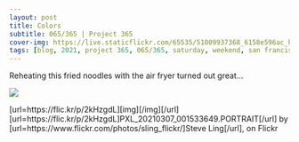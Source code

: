 ```yaml
---
layout: post
title: Colors
subtitle: 065/365 | Project 365
cover-img: https://live.staticflickr.com/65535/51009937368_6158e596ac_h.jpg
tags: [blog, 2021, project 365, 065/365, saturday, weekend, san francisco]
---
```

<style>
  .intro-header.big-img {
    background-position:center }
</style>
Reheating this fried noodles with the air fryer turned out great... 
<p class="post-img-wrap">
  <img src="https://live.staticflickr.com/65535/51010054952_fe11e0d8d6_h.jpg">
</p>
[url=https://flic.kr/p/2kHzgdL][img][/img][/url][url=https://flic.kr/p/2kHzgdL]PXL_20210307_001533649.PORTRAIT[/url] by [url=https://www.flickr.com/photos/sling_flickr/]Steve Ling[/url], on Flickr

